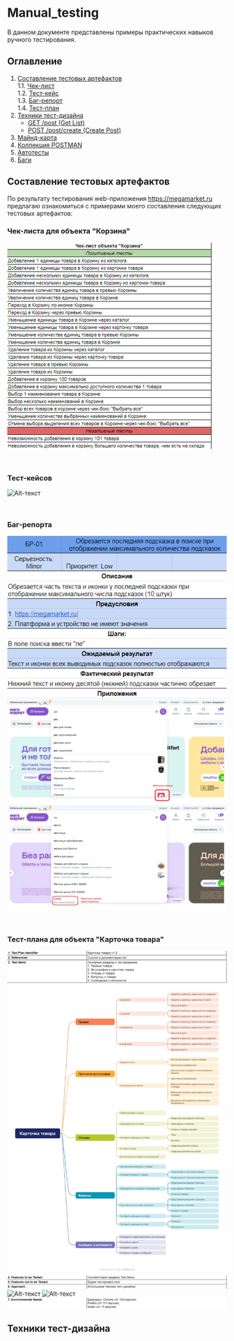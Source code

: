 # Manual_testing

В данном документе представлены примеры практических навыков ручного тестирования.

## Оглавление
1. [Составление тестовых артефактов](#составление-тестовых-артефактов)   
   1.1. [Чек-лист](#чек-листа-для-объекта-корзина)     
   1.2. [Тест-кейс](#тест-кейсов)   
   1.3. [Баг-репорт](#баг-репорта)   
   1.4. [Тест-план]()   
3. [Техники тест-дизайна]()
   - [GET /post (Get List)](#get-post-get-list)
   - [POST /post/create (Create Post)](#post-postcreate-create-post)
4. [Майнд-карта](#майнд-карта)
5. [Коллекция POSTMAN](#коллекция-postman)
6. [Автотесты](#автотесты)
7. [Баги](#баги)
   
## Составление тестовых артефактов

По результату тестирования web-приложения https://megamarket.ru предлагаю ознакомиться с примерами моего составления следующих тестовых артефактов:

### Чек-листа для объекта "Корзина"

![Alt-текст](https://github.com/anisimova-an-an/Manual_testing/blob/main/чек-лист.png "Чек-лист")

<br>

### Тест-кейсов

![Alt-текст](https://github.com/anisimova-an-an/Manual_testing/blob/main/тк.png "ТК")

<br>

### Баг-репорта

![Alt-текст](https://github.com/anisimova-an-an/Manual_testing/blob/main/бр.png "БР")
![Alt-текст](https://github.com/anisimova-an-an/Manual_testing/blob/main/прил1.png "БР")
![Alt-текст](https://github.com/anisimova-an-an/Manual_testing/blob/main/прил2.png "БР")

<br>

### Тест-плана для объекта "Карточка товара"

![Alt-текст](https://github.com/anisimova-an-an/Manual_testing/blob/main/тп1.png "тп")
![Alt-текст](https://github.com/anisimova-an-an/Manual_testing/blob/main/Карточка%20товара-декомпозиция.jpeg "тп")
![Alt-текст](https://github.com/anisimova-an-an/Manual_testing/blob/main/тп2.png "тп")
![Alt-текст](https://github.com/anisimova-an-an/Manual_testing/blob/main/тд1.png "тп")
![Alt-текст](https://github.com/anisimova-an-an/Manual_testing/blob/main/тд2.png "тп")
![Alt-текст](https://github.com/anisimova-an-an/Manual_testing/blob/main/тп3.png "тп")


## Техники тест-дизайна
